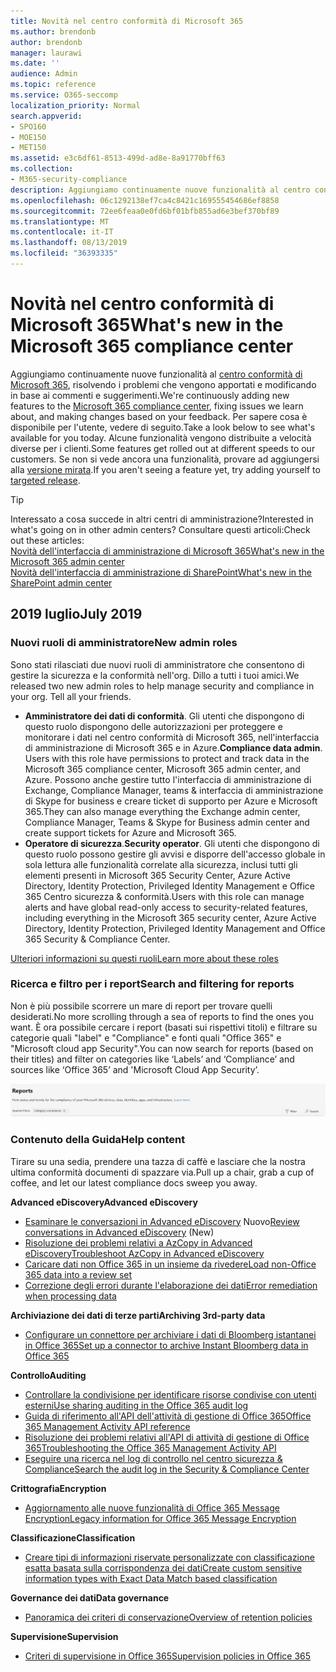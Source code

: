 ```yaml
---
title: Novità nel centro conformità di Microsoft 365
ms.author: brendonb
author: brendonb
manager: laurawi
ms.date: ''
audience: Admin
ms.topic: reference
ms.service: O365-seccomp
localization_priority: Normal
search.appverid:
- SPO160
- MOE150
- MET150
ms.assetid: e3c6df61-8513-499d-ad8e-8a91770bff63
ms.collection:
- M365-security-compliance
description: Aggiungiamo continuamente nuove funzionalità al centro conformità di Microsoft 365, risolvendo i problemi che vengono apportati e modificando in base ai commenti e suggerimenti. Scoprire cosa è stato fino a questo mese.
ms.openlocfilehash: 06c1292138ef7ca4c8421c169555454686ef8858
ms.sourcegitcommit: 72ee6feaa0e0fd6bf01bfb855ad6e3bef370bf89
ms.translationtype: MT
ms.contentlocale: it-IT
ms.lasthandoff: 08/13/2019
ms.locfileid: "36393335"
---
```

# <a name="whats-new-in-the-microsoft-365-compliance-center"></a><span data-ttu-id="f9fcb-104">Novità nel centro conformità di Microsoft 365</span><span class="sxs-lookup"><span data-stu-id="f9fcb-104">What's new in the Microsoft 365 compliance center</span></span>

<span data-ttu-id="f9fcb-105">Aggiungiamo continuamente nuove funzionalità al [centro conformità di Microsoft 365](microsoft-365-compliance-center.md), risolvendo i problemi che vengono apportati e modificando in base ai commenti e suggerimenti.</span><span class="sxs-lookup"><span data-stu-id="f9fcb-105">We're continuously adding new features to the [Microsoft 365 compliance center](microsoft-365-compliance-center.md), fixing issues we learn about, and making changes based on your feedback.</span></span> <span data-ttu-id="f9fcb-106">Per sapere cosa è disponibile per l'utente, vedere di seguito.</span><span class="sxs-lookup"><span data-stu-id="f9fcb-106">Take a look below to see what's available for you today.</span></span> <span data-ttu-id="f9fcb-107">Alcune funzionalità vengono distribuite a velocità diverse per i clienti.</span><span class="sxs-lookup"><span data-stu-id="f9fcb-107">Some features get rolled out at different speeds to our customers.</span></span> <span data-ttu-id="f9fcb-108">Se non si vede ancora una funzionalità, provare ad aggiungersi alla [versione mirata](https://docs.microsoft.com/office365/admin/manage/release-options-in-office-365).</span><span class="sxs-lookup"><span data-stu-id="f9fcb-108">If you aren't seeing a feature yet, try adding yourself to [targeted release](https://docs.microsoft.com/office365/admin/manage/release-options-in-office-365).</span></span>

> [!TIP]
> <span data-ttu-id="f9fcb-109">Interessato a cosa succede in altri centri di amministrazione?</span><span class="sxs-lookup"><span data-stu-id="f9fcb-109">Interested in what's going on in other admin centers?</span></span> <span data-ttu-id="f9fcb-110">Consultare questi articoli:</span><span class="sxs-lookup"><span data-stu-id="f9fcb-110">Check out these articles:</span></span><br>[<span data-ttu-id="f9fcb-111">Novità dell'interfaccia di amministrazione di Microsoft 365</span><span class="sxs-lookup"><span data-stu-id="f9fcb-111">What's new in the Microsoft 365 admin center</span></span>](https://docs.microsoft.com/office365/admin/whats-new-in-preview?view=o365-worldwide)<br>[<span data-ttu-id="f9fcb-112">Novità dell'interfaccia di amministrazione di SharePoint</span><span class="sxs-lookup"><span data-stu-id="f9fcb-112">What's new in the SharePoint admin center</span></span>](https://docs.microsoft.com/sharepoint/what-s-new-in-admin-center)

## <a name="july-2019"></a><span data-ttu-id="f9fcb-113">2019 luglio</span><span class="sxs-lookup"><span data-stu-id="f9fcb-113">July 2019</span></span>

### <a name="new-admin-roles"></a><span data-ttu-id="f9fcb-114">Nuovi ruoli di amministratore</span><span class="sxs-lookup"><span data-stu-id="f9fcb-114">New admin roles</span></span>

<span data-ttu-id="f9fcb-115">Sono stati rilasciati due nuovi ruoli di amministratore che consentono di gestire la sicurezza e la conformità nell'org. Dillo a tutti i tuoi amici.</span><span class="sxs-lookup"><span data-stu-id="f9fcb-115">We released two new admin roles to help manage security and compliance in your org. Tell all your friends.</span></span>

- <span data-ttu-id="f9fcb-116">**Amministratore dei dati di conformità**. Gli utenti che dispongono di questo ruolo dispongono delle autorizzazioni per proteggere e monitorare i dati nel centro conformità di Microsoft 365, nell'interfaccia di amministrazione di Microsoft 365 e in Azure.</span><span class="sxs-lookup"><span data-stu-id="f9fcb-116">**Compliance data admin**. Users with this role have permissions to protect and track data in the Microsoft 365 compliance center, Microsoft 365 admin center, and Azure.</span></span> <span data-ttu-id="f9fcb-117">Possono anche gestire tutto l'interfaccia di amministrazione di Exchange, Compliance Manager, teams & interfaccia di amministrazione di Skype for business e creare ticket di supporto per Azure e Microsoft 365.</span><span class="sxs-lookup"><span data-stu-id="f9fcb-117">They can also manage everything the Exchange admin center, Compliance Manager, Teams & Skype for Business admin center and create support tickets for Azure and Microsoft 365.</span></span>
- <span data-ttu-id="f9fcb-118">**Operatore di sicurezza**.</span><span class="sxs-lookup"><span data-stu-id="f9fcb-118">**Security operator**.</span></span> <span data-ttu-id="f9fcb-119">Gli utenti che dispongono di questo ruolo possono gestire gli avvisi e disporre dell'accesso globale in sola lettura alle funzionalità correlate alla sicurezza, inclusi tutti gli elementi presenti in Microsoft 365 Security Center, Azure Active Directory, Identity Protection, Privileged Identity Management e Office 365 Centro sicurezza & conformità.</span><span class="sxs-lookup"><span data-stu-id="f9fcb-119">Users with this role can manage alerts and have global read-only access to security-related features, including everything in the Microsoft 365 security center, Azure Active Directory, Identity Protection, Privileged Identity Management and Office 365 Security & Compliance Center.</span></span>

[<span data-ttu-id="f9fcb-120">Ulteriori informazioni su questi ruoli</span><span class="sxs-lookup"><span data-stu-id="f9fcb-120">Learn more about these roles</span></span>](https://docs.microsoft.com/office365/securitycompliance/permissions-microsoft-365-compliance-security)

### <a name="search-and-filtering-for-reports"></a><span data-ttu-id="f9fcb-121">Ricerca e filtro per i report</span><span class="sxs-lookup"><span data-stu-id="f9fcb-121">Search and filtering for reports</span></span>

<span data-ttu-id="f9fcb-122">Non è più possibile scorrere un mare di report per trovare quelli desiderati.</span><span class="sxs-lookup"><span data-stu-id="f9fcb-122">No more scrolling through a sea of reports to find the ones you want.</span></span> <span data-ttu-id="f9fcb-123">È ora possibile cercare i report (basati sui rispettivi titoli) e filtrare su categorie quali "label" e "Compliance" e fonti quali "Office 365" e "Microsoft cloud app Security".</span><span class="sxs-lookup"><span data-stu-id="f9fcb-123">You can now search for reports (based on their titles) and filter on categories like ‘Labels’ and ‘Compliance’ and sources like ‘Office 365’ and 'Microsoft Cloud App Security’.</span></span>

![Acquisizione dello schermo dei pulsanti di ricerca e del filtro per i report con un filtro applicato](media/mcc_report_filtering.png)

### <a name="help-content"></a><span data-ttu-id="f9fcb-125">Contenuto della Guida</span><span class="sxs-lookup"><span data-stu-id="f9fcb-125">Help content</span></span>

<span data-ttu-id="f9fcb-126">Tirare su una sedia, prendere una tazza di caffè e lasciare che la nostra ultima conformità documenti di spazzare via.</span><span class="sxs-lookup"><span data-stu-id="f9fcb-126">Pull up a chair, grab a cup of coffee, and let our latest compliance docs sweep you away.</span></span>

<span data-ttu-id="f9fcb-127">**Advanced eDiscovery**</span><span class="sxs-lookup"><span data-stu-id="f9fcb-127">**Advanced eDiscovery**</span></span>
- <span data-ttu-id="f9fcb-128">[Esaminare le conversazioni in Advanced eDiscovery](compliance20/conversation-review-sets.md) Nuovo</span><span class="sxs-lookup"><span data-stu-id="f9fcb-128">[Review conversations in Advanced eDiscovery](compliance20/conversation-review-sets.md) (New)</span></span>
- [<span data-ttu-id="f9fcb-129">Risoluzione dei problemi relativi a AzCopy in Advanced eDiscovery</span><span class="sxs-lookup"><span data-stu-id="f9fcb-129">Troubleshoot AzCopy in Advanced eDiscovery</span></span>](compliance20/troubleshooting-azcopy.md)
- [<span data-ttu-id="f9fcb-130">Caricare dati non Office 365 in un insieme da rivedere</span><span class="sxs-lookup"><span data-stu-id="f9fcb-130">Load non-Office 365 data into a review set</span></span>](compliance20/load-non-office365-data.md)
- [<span data-ttu-id="f9fcb-131">Correzione degli errori durante l'elaborazione dei dati</span><span class="sxs-lookup"><span data-stu-id="f9fcb-131">Error remediation when processing data</span></span>](compliance20/error-remediation.md)

<span data-ttu-id="f9fcb-132">**Archiviazione dei dati di terze parti**</span><span class="sxs-lookup"><span data-stu-id="f9fcb-132">**Archiving 3rd-party data**</span></span>
- [<span data-ttu-id="f9fcb-133">Configurare un connettore per archiviare i dati di Bloomberg istantanei in Office 365</span><span class="sxs-lookup"><span data-stu-id="f9fcb-133">Set up a connector to archive Instant Bloomberg data in Office 365</span></span>](archive-instant-bloomberg-data.md)

<span data-ttu-id="f9fcb-134">**Controllo**</span><span class="sxs-lookup"><span data-stu-id="f9fcb-134">**Auditing**</span></span>
- [<span data-ttu-id="f9fcb-135">Controllare la condivisione per identificare risorse condivise con utenti esterni</span><span class="sxs-lookup"><span data-stu-id="f9fcb-135">Use sharing auditing in the Office 365 audit log</span></span>](use-sharing-auditing.md)
- [<span data-ttu-id="f9fcb-136">Guida di riferimento all'API dell'attività di gestione di Office 365</span><span class="sxs-lookup"><span data-stu-id="f9fcb-136">Office 365 Management Activity API reference</span></span>](https://docs.microsoft.com/office/office-365-management-api/office-365-management-activity-api-reference)
- [<span data-ttu-id="f9fcb-137">Risoluzione dei problemi relativi all'API di attività di gestione di Office 365</span><span class="sxs-lookup"><span data-stu-id="f9fcb-137">Troubleshooting the Office 365 Management Activity API</span></span>](https://docs.microsoft.com/office/office-365-management-api/troubleshooting-the-office-365-management-activity-api)
- [<span data-ttu-id="f9fcb-138">Eseguire una ricerca nel log di controllo nel centro sicurezza & Compliance</span><span class="sxs-lookup"><span data-stu-id="f9fcb-138">Search the audit log in the Security & Compliance Center</span></span>](search-the-audit-log-in-security-and-compliance.md)

<span data-ttu-id="f9fcb-139">**Crittografia**</span><span class="sxs-lookup"><span data-stu-id="f9fcb-139">**Encryption**</span></span>
- [<span data-ttu-id="f9fcb-140">Aggiornamento alle nuove funzionalità di Office 365 Message Encryption</span><span class="sxs-lookup"><span data-stu-id="f9fcb-140">Legacy information for Office 365 Message Encryption</span></span>](legacy-information-for-message-encryption.md)

<span data-ttu-id="f9fcb-141">**Classificazione**</span><span class="sxs-lookup"><span data-stu-id="f9fcb-141">**Classification**</span></span>
- [<span data-ttu-id="f9fcb-142">Creare tipi di informazioni riservate personalizzate con classificazione esatta basata sulla corrispondenza dei dati</span><span class="sxs-lookup"><span data-stu-id="f9fcb-142">Create custom sensitive information types with Exact Data Match based classification</span></span>](create-custom-sensitive-information-types-with-exact-data-match-based-classification.md)

<span data-ttu-id="f9fcb-143">**Governance dei dati**</span><span class="sxs-lookup"><span data-stu-id="f9fcb-143">**Data governance**</span></span>
- [<span data-ttu-id="f9fcb-144">Panoramica dei criteri di conservazione</span><span class="sxs-lookup"><span data-stu-id="f9fcb-144">Overview of retention policies</span></span>](retention-policies.md)

<span data-ttu-id="f9fcb-145">**Supervisione**</span><span class="sxs-lookup"><span data-stu-id="f9fcb-145">**Supervision**</span></span>
- [<span data-ttu-id="f9fcb-146">Criteri di supervisione in Office 365</span><span class="sxs-lookup"><span data-stu-id="f9fcb-146">Supervision policies in Office 365</span></span>](supervision-policies.md)